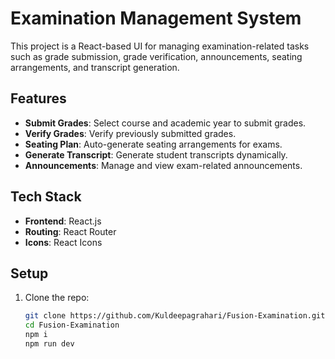 # Examination Management System

This project is a React-based UI for managing examination-related tasks such as grade submission, grade verification, announcements, seating arrangements, and transcript generation.

## Features
- **Submit Grades**: Select course and academic year to submit grades.
- **Verify Grades**: Verify previously submitted grades.
- **Seating Plan**: Auto-generate seating arrangements for exams.
- **Generate Transcript**: Generate student transcripts dynamically.
- **Announcements**: Manage and view exam-related announcements.

## Tech Stack
- **Frontend**: React.js
- **Routing**: React Router
- **Icons**: React Icons

## Setup
1. Clone the repo: 
   ```bash
   git clone https://github.com/Kuldeepagrahari/Fusion-Examination.git
   cd Fusion-Examination
   npm i
   npm run dev
